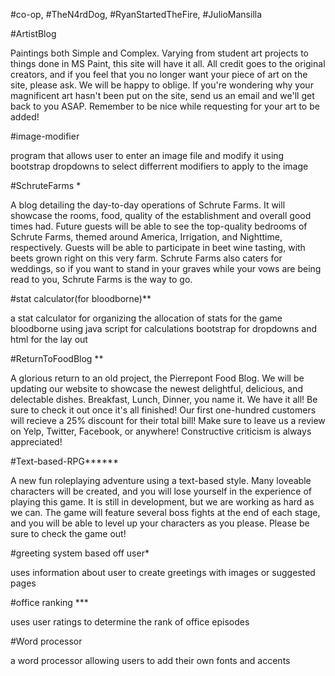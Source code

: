 #co-op, #TheN4rdDog, #RyanStartedTheFire, #JulioMansilla

#ArtistBlog

Paintings both Simple and Complex. Varying from student art projects to things done in MS Paint, this site will have it all. All credit goes to the original creators, and if you feel that you no longer want your piece of art on the site, please ask. We will be happy to oblige. If you're wondering why your magnificent art hasn't been put on the site, send us an email and we'll get back to you ASAP. Remember to be nice while requesting for your art to be added!

#image-modifier

program that allows user to enter an image file and modify it using bootstrap dropdowns to select differrent modifiers to apply to the image

#SchruteFarms *

A blog detailing the day-to-day operations of Schrute Farms. It will showcase the rooms, food, quality of the establishment and overall good times had. Future guests will be able to see the top-quality bedrooms of Schrute Farms, themed around America, Irrigation, and Nighttime, respectively. Guests will be able to participate in beet wine tasting, with beets grown right on this very farm. Schrute Farms also caters for weddings, so if you want to stand in your graves while your vows are being read to you, Schrute Farms is the way to go.

#stat calculator(for bloodborne)**

a stat calculator for organizing the allocation of stats for the game bloodborne using java script for calculations bootstrap for dropdowns and html for the lay out

#ReturnToFoodBlog **

A glorious return to an old project, the Pierrepont Food Blog. We will be updating our website to showcase the newest delightful, delicious, and delectable dishes. Breakfast, Lunch, Dinner, you name it. We have it all! Be sure to check it out once it's all finished! Our first one-hundred customers will recieve a 25% discount for their total bill! Make sure to leave us a review on Yelp, Twitter, Facebook, or anywhere! Constructive criticism is always appreciated!

#Text-based-RPG******

A new fun roleplaying adventure using a text-based style. Many loveable characters will be created, and you will lose yourself in the experience of playing this game. It is still in development, but we are working as hard as we can. The game will feature several boss fights at the end of each stage, and you will be able to level up your characters as you please. Please be sure to check the game out!

#greeting system based off user*

uses information about user to create greetings with images or suggested pages

#office ranking ***

uses user ratings to determine the rank of office episodes

#Word processor 

a word processor allowing users to add their own fonts and accents


